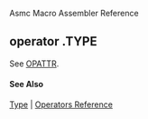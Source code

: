 Asmc Macro Assembler Reference

## operator .TYPE

See [OPATTR](operator-opattr.md).

#### See Also

[Type](type.md) | [Operators Reference](readme.md)
